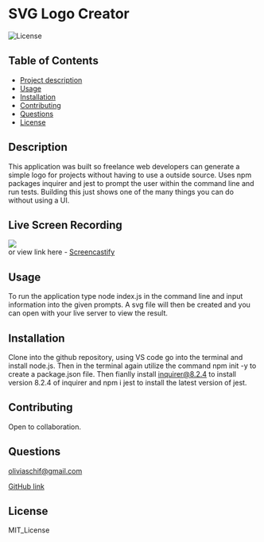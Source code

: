 # SVG Logo Creator

 ![License](https://img.shields.io/badge/license-MIT_License-blue)
  
  ## Table of Contents
  - [Project description](#description)
  - [Usage](#usage)
  - [Installation](#installation)
  - [Contributing](#contributing)
  - [Questions](#questions)
  - [License](#license)
    
  ## Description 
  This application was built so freelance web developers can generate a simple logo for projects without having to use a outside source. Uses npm packages inquirer and jest to prompt the user within the command line and run tests. Building this just shows one of the many things you can do without using a UI.

  ## Live Screen Recording
  <img src="./svg-logo-maker-gif.gif"><br>
  or view link here - [Screencastify](https://drive.google.com/file/d/12DXgcQ9FAfOBRZGvuwjkH_88T2UxEQ6E/view)

  ## Usage 
  To run the application type node index.js in the command line and input information into the given prompts. A svg file will then be created and you can open with your live server to view the result.

  ## Installation 
  Clone into the github repository, using VS code go into the terminal and install node.js. Then in the terminal again utilize the command npm init -y to create a package.json file. Then fianlly install inquirer@8.2.4 to install version 8.2.4 of inquirer and npm i jest to install the latest version of jest.

  ## Contributing
  Open to collaboration.

  ## Questions
  oliviaschif@gmail.com

  [GitHub link](https://github.com/livschif)
  

  ## License
  MIT_License